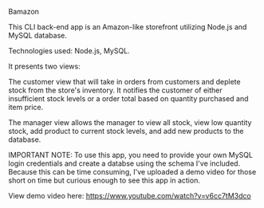 Bamazon

This CLI back-end app is an Amazon-like storefront utilizing Node.js and MySQL database. 

Technologies used: Node.js, MySQL.

It presents two views:

The customer view that will take in orders from customers and deplete stock from the store's inventory. It notifies the customer of either insufficient stock levels or a order total based on quantity purchased and item price.

The manager view allows the manager to view all stock, view low quantity stock, add product to current stock levels, and add new products to the database.

IMPORTANT NOTE: To use this app, you need to provide your own MySQL login credentials and create a databse using the schema I've included. Because this can be time consuming, I've uploaded a demo video for those short on time but curious enough to see this app in action.

View demo video here: https://www.youtube.com/watch?v=v6cc7tM3dco
